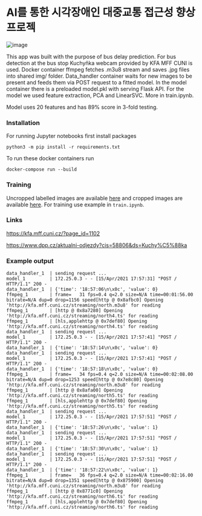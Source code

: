 # AI를 통한 시각장애인 대중교통 접근성 향상 프로젝

![image](https://github.com/K-Software-BootCamp/2023KEB_Murado-Ssul-Ja/assets/108107570/bb25f83b-5842-4663-bee1-76c31e370f03)


This app was built with the purpose of bus delay prediction. For bus detection at the bus stop Kuchyňka webcam provided by KFA MFF CUNI is used. Docker container ffmpeg fetches .m3u8 stream and saves .jpg files into shared img/ folder. Data_handler container waits for new images to be present and feeds them via POST request to a fitted model. In the model container there is a preloaded model.pkl with serving Flask API. For the model we used feature extraction, PCA and LinearSVC. More in train.ipynb. 

Model uses 20 features and has 89% score in 3-fold testing.

### Installation
For running Jupyter notebooks first install packages
```shell
python3 -m pip install -r requirements.txt
```
To run these docker containers run
```shell
docker-compose run --build
```

### Training
Uncropped labelled images are available [here](https://drive.google.com/file/d/1TGTDeiSkq6p9aFNulstceOA2dSqNKwyh/view?usp=sharing) and cropped images are available [here](https://drive.google.com/file/d/1ztelW58MWQgLfUvbT-uhiYtzNCWoSNcG/view?usp=sharing). For training use example in `train.ipynb`.

### Links
https://kfa.mff.cuni.cz/?page_id=1102

https://www.dpp.cz/aktualni-odjezdy?cis=58806&ds=Kuchy%C5%88ka

### Example output
```shell
data_handler_1  | sending request ... 
model_1         | 172.25.0.3 - - [15/Apr/2021 17:57:31] "POST / HTTP/1.1" 200 -
data_handler_1  | {'time': '18:57:06\n\x0c', 'value': 0}
ffmpeg_1        | frame=   31 fps=0.4 q=2.0 size=N/A time=00:01:56.00 bitrate=N/A dup=0 drop=1156 speed[http @ 0x8afbc0] Opening 'http://kfa.mff.cuni.cz/streaming/north.m3u8' for reading
ffmpeg_1        | [http @ 0x8a7280] Opening 'http://kfa.mff.cuni.cz/streaming/north4.ts' for reading
ffmpeg_1        | [hls,applehttp @ 0x7def80] Opening 'http://kfa.mff.cuni.cz/streaming/north4.ts' for reading
data_handler_1  | sending request ... 
model_1         | 172.25.0.3 - - [15/Apr/2021 17:57:41] "POST / HTTP/1.1" 200 -
data_handler_1  | {'time': '18:57:14\n\x0c', 'value': 0}
data_handler_1  | sending request ... 
model_1         | 172.25.0.3 - - [15/Apr/2021 17:57:41] "POST / HTTP/1.1" 200 -
data_handler_1  | {'time': '18:57:18\n\x0c', 'value': 0}
ffmpeg_1        | frame=   34 fps=0.4 q=2.0 size=N/A time=00:02:08.00 bitrate=N/A dup=0 drop=1253 speed[http @ 0x7e8c80] Opening 'http://kfa.mff.cuni.cz/streaming/north.m3u8' for reading
ffmpeg_1        | [http @ 0x8afa00] Opening 'http://kfa.mff.cuni.cz/streaming/north5.ts' for reading
ffmpeg_1        | [hls,applehttp @ 0x7def80] Opening 'http://kfa.mff.cuni.cz/streaming/north5.ts' for reading
data_handler_1  | sending request ... 
model_1         | 172.25.0.3 - - [15/Apr/2021 17:57:51] "POST / HTTP/1.1" 200 -
data_handler_1  | {'time': '18:57:26\n\x0c', 'value': 1}
data_handler_1  | sending request ... 
model_1         | 172.25.0.3 - - [15/Apr/2021 17:57:51] "POST / HTTP/1.1" 200 -
data_handler_1  | {'time': '18:57:30\n\x0c', 'value': 1}
data_handler_1  | sending request ... 
model_1         | 172.25.0.3 - - [15/Apr/2021 17:57:51] "POST / HTTP/1.1" 200 -
data_handler_1  | {'time': '18:57:22\n\x0c', 'value': 1}
ffmpeg_1        | frame=   36 fps=0.4 q=2.0 size=N/A time=00:02:16.00 bitrate=N/A dup=0 drop=1351 speed[http @ 0x875900] Opening 'http://kfa.mff.cuni.cz/streaming/north.m3u8' for reading
ffmpeg_1        | [http @ 0x8771c0] Opening 'http://kfa.mff.cuni.cz/streaming/north6.ts' for reading
ffmpeg_1        | [hls,applehttp @ 0x7def80] Opening 'http://kfa.mff.cuni.cz/streaming/north6.ts' for reading

```
